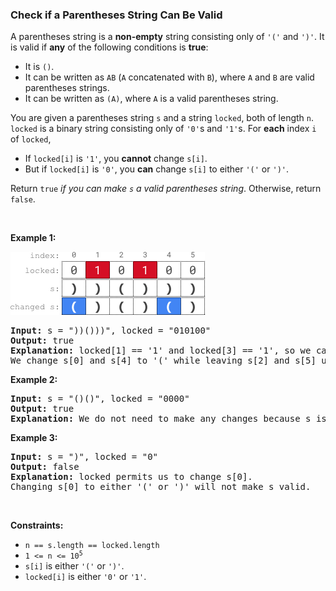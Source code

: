 
<h3>Check if a Parentheses String Can Be Valid</h3>
<div><p>A parentheses string is a <strong>non-empty</strong> string consisting only of <code>'('</code> and <code>')'</code>. It is valid if <strong>any</strong> of the following conditions is <strong>true</strong>:</p>
<ul>
<li>It is <code>()</code>.</li>
<li>It can be written as <code>AB</code> (<code>A</code> concatenated with <code>B</code>), where <code>A</code> and <code>B</code> are valid parentheses strings.</li>
<li>It can be written as <code>(A)</code>, where <code>A</code> is a valid parentheses string.</li>
</ul>
<p>You are given a parentheses string <code>s</code> and a string <code>locked</code>, both of length <code>n</code>. <code>locked</code> is a binary string consisting only of <code>'0'</code>s and <code>'1'</code>s. For <strong>each</strong> index <code>i</code> of <code>locked</code>,</p>
<ul>
<li>If <code>locked[i]</code> is <code>'1'</code>, you <strong>cannot</strong> change <code>s[i]</code>.</li>
<li>But if <code>locked[i]</code> is <code>'0'</code>, you <strong>can</strong> change <code>s[i]</code> to either <code>'('</code> or <code>')'</code>.</li>
</ul>
<p>Return <code>true</code> <em>if you can make <code>s</code> a valid parentheses string</em>. Otherwise, return <code>false</code>.</p>
<p> </p>
<p><strong>Example 1:</strong></p>
<img alt="" src="assets/1e75f77dd44b4727b85c786ca7407c1d.png" style="width: 311px; height: 101px;"/>
<pre><strong>Input:</strong> s = "))()))", locked = "010100"
<strong>Output:</strong> true
<strong>Explanation:</strong> locked[1] == '1' and locked[3] == '1', so we cannot change s[1] or s[3].
We change s[0] and s[4] to '(' while leaving s[2] and s[5] unchanged to make s valid.</pre>
<p><strong>Example 2:</strong></p>
<pre><strong>Input:</strong> s = "()()", locked = "0000"
<strong>Output:</strong> true
<strong>Explanation:</strong> We do not need to make any changes because s is already valid.
</pre>
<p><strong>Example 3:</strong></p>
<pre><strong>Input:</strong> s = ")", locked = "0"
<strong>Output:</strong> false
<strong>Explanation:</strong> locked permits us to change s[0]. 
Changing s[0] to either '(' or ')' will not make s valid.
</pre>
<p> </p>
<p><strong>Constraints:</strong></p>
<ul>
<li><code>n == s.length == locked.length</code></li>
<li><code>1 &lt;= n &lt;= 10<sup>5</sup></code></li>
<li><code>s[i]</code> is either <code>'('</code> or <code>')'</code>.</li>
<li><code>locked[i]</code> is either <code>'0'</code> or <code>'1'</code>.</li>
</ul>
</div>
